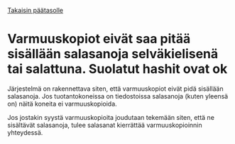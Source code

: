 [Takaisin päätasolle](./../README.md)

# Varmuuskopiot eivät saa pitää sisällään salasanoja selväkielisenä tai salattuna. Suolatut hashit ovat ok

Järjestelmä on rakennettava siten, että varmuuskopiot eivät pidä sisällään
salasanoja. Jos tuotantokoneissa on tiedostoissa salasanoja (kuten yleensä on)
näitä koneita ei varmuuskopioida.

Jos jostakin syystä varmuuskopioita joudutaan tekemään siten, että ne sisältävät
salasanoja, tulee salasanat kierrättää varmuuskopioinnin yhteydessä.
